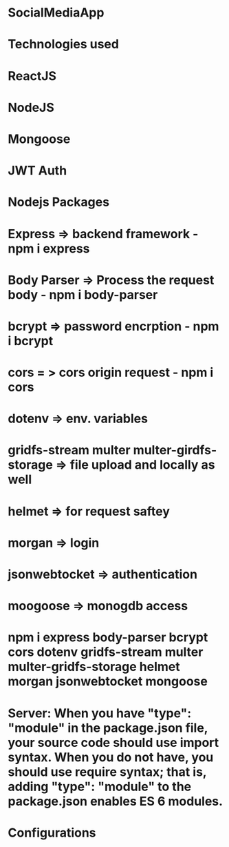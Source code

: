 # SocialMediaApp

# Technologies used

# ReactJS

# NodeJS

# Mongoose

# JWT Auth

# Nodejs Packages

# Express => backend framework - npm i express

# Body Parser => Process the request body - npm i body-parser

# bcrypt => password encrption - npm i bcrypt

# cors = > cors origin request - npm i cors

# dotenv => env. variables

# gridfs-stream multer multer-girdfs-storage => file upload and locally as well

# helmet => for request saftey

# morgan => login

# jsonwebtocket => authentication

# moogoose => monogdb access

# npm i express body-parser bcrypt cors dotenv gridfs-stream multer multer-gridfs-storage helmet morgan jsonwebtocket mongoose

# Server: When you have "type": "module" in the package.json file, your source code should use import syntax. When you do not have, you should use require syntax; that is, adding "type": "module" to the package.json enables ES 6 modules.

# Configurations

